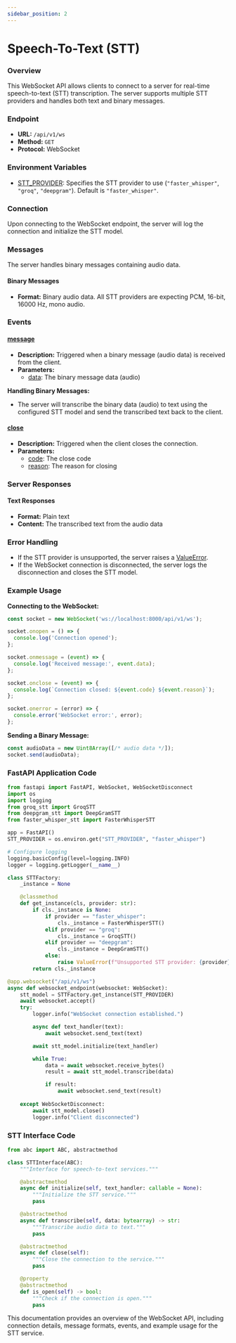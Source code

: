 ```yaml
---
sidebar_position: 2
---
```


# Speech-To-Text (STT)

### Overview
This WebSocket API allows clients to connect to a server for real-time speech-to-text (STT) transcription. The server supports multiple STT providers and handles both text and binary messages.

### Endpoint
- **URL:** `/api/v1/ws`
- **Method:** `GET`
- **Protocol:** WebSocket

### Environment Variables
- [STT_PROVIDER](https://github.com/8090-inc/xrx/blob/main/orchestrator/src/Session.ts#30%2C7-30%2C7): Specifies the STT provider to use (`"faster_whisper"`, `"groq"`, `"deepgram"`). Default is `"faster_whisper"`.

### Connection
Upon connecting to the WebSocket endpoint, the server will log the connection and initialize the STT model.

### Messages
The server handles binary messages containing audio data.

#### Binary Messages
- **Format:** Binary audio data. All STT providers are expecting PCM, 16-bit, 16000 Hz, mono audio.

### Events

#### [message](https://github.com/8090-inc/xrx/blob/main/orchestrator/src/Session.ts#133%2C75-133%2C75)
- **Description:** Triggered when a binary message (audio data) is received from the client.
- **Parameters:**
  - [data](https://github.com/8090-inc/xrx/blob/main/orchestrator/src/Session.ts#178%2C59-178%2C59): The binary message data (audio)

**Handling Binary Messages:**
- The server will transcribe the binary data (audio) to text using the configured STT model and send the transcribed text back to the client.

#### [close](https://github.com/8090-inc/xrx/blob/main/orchestrator/src/Session.ts#172%2C5-172%2C5)
- **Description:** Triggered when the client closes the connection.
- **Parameters:**
  - [code](https://github.com/8090-inc/xrx/blob/main/orchestrator/src/Index.ts#38%2C21-38%2C21): The close code
  - [reason](https://github.com/8090-inc/xrx/blob/main/orchestrator/src/Index.ts#93%2C35-93%2C35): The reason for closing

### Server Responses

#### Text Responses
- **Format:** Plain text
- **Content:** The transcribed text from the audio data

### Error Handling
- If the STT provider is unsupported, the server raises a [ValueError](https://github.com/8090-inc/xrx/blob/main/stt/app/main.py#28%2C23-28%2C23).
- If the WebSocket connection is disconnected, the server logs the disconnection and closes the STT model.

### Example Usage

**Connecting to the WebSocket:**
```javascript
const socket = new WebSocket('ws://localhost:8000/api/v1/ws');

socket.onopen = () => {
  console.log('Connection opened');
};

socket.onmessage = (event) => {
  console.log('Received message:', event.data);
};

socket.onclose = (event) => {
  console.log(`Connection closed: ${event.code} ${event.reason}`);
};

socket.onerror = (error) => {
  console.error('WebSocket error:', error);
};
```

**Sending a Binary Message:**
```javascript
const audioData = new Uint8Array([/* audio data */]);
socket.send(audioData);
```

### FastAPI Application Code

```python
from fastapi import FastAPI, WebSocket, WebSocketDisconnect
import os
import logging
from groq_stt import GroqSTT
from deepgram_stt import DeepGramSTT
from faster_whisper_stt import FasterWhisperSTT

app = FastAPI()
STT_PROVIDER = os.environ.get("STT_PROVIDER", "faster_whisper")

# Configure logging
logging.basicConfig(level=logging.INFO)
logger = logging.getLogger(__name__)

class STTFactory:
    _instance = None

    @classmethod
    def get_instance(cls, provider: str):
        if cls._instance is None:
            if provider == "faster_whisper":
                cls._instance = FasterWhisperSTT()
            elif provider == "groq":
                cls._instance = GroqSTT()
            elif provider == "deepgram":
                cls._instance = DeepGramSTT()
            else:
                raise ValueError(f"Unsupported STT provider: {provider}")
        return cls._instance

@app.websocket("/api/v1/ws")
async def websocket_endpoint(websocket: WebSocket):
    stt_model = STTFactory.get_instance(STT_PROVIDER)
    await websocket.accept()
    try:
        logger.info("WebSocket connection established.")

        async def text_handler(text):
            await websocket.send_text(text)

        await stt_model.initialize(text_handler)

        while True:
            data = await websocket.receive_bytes()
            result = await stt_model.transcribe(data)

            if result:
                await websocket.send_text(result)
                
    except WebSocketDisconnect:
        await stt_model.close()
        logger.info("Client disconnected")
```

### STT Interface Code

```python
from abc import ABC, abstractmethod

class STTInterface(ABC):
    """Interface for speech-to-text services."""

    @abstractmethod
    async def initialize(self, text_handler: callable = None):
        """Initialize the STT service."""
        pass

    @abstractmethod
    async def transcribe(self, data: bytearray) -> str:
        """Transcribe audio data to text."""
        pass

    @abstractmethod
    async def close(self):
        """Close the connection to the service."""
        pass

    @property
    @abstractmethod
    def is_open(self) -> bool:
        """Check if the connection is open."""
        pass
```

This documentation provides an overview of the WebSocket API, including connection details, message formats, events, and example usage for the STT service.